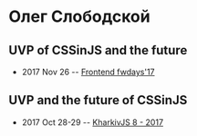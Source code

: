 # Олег Слободской

## UVP of CSSinJS and the future
- 2017 Nov 26 -- [Frontend fwdays&#39;17](https://frameworksdays.com/event/frontend-fwdays-17/review/uvp-of-cssinjs)    
## UVP and the future of CSSinJS
- 2017 Oct 28-29 -- [KharkivJS 8 - 2017](https://www.youtube.com/watch?v=i1rDywKSMIk)    

